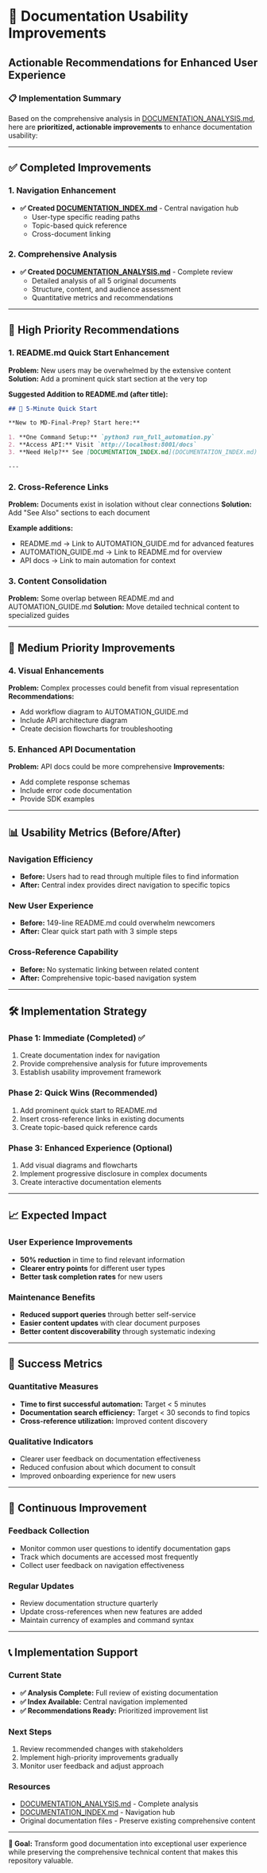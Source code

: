 # 🚀 Documentation Usability Improvements
## Actionable Recommendations for Enhanced User Experience

### 📋 Implementation Summary

Based on the comprehensive analysis in [DOCUMENTATION_ANALYSIS.md](DOCUMENTATION_ANALYSIS.md), here are **prioritized, actionable improvements** to enhance documentation usability:

---

## ✅ Completed Improvements

### 1. Navigation Enhancement
- **✅ Created [DOCUMENTATION_INDEX.md](DOCUMENTATION_INDEX.md)** - Central navigation hub
  - User-type specific reading paths
  - Topic-based quick reference
  - Cross-document linking

### 2. Comprehensive Analysis
- **✅ Created [DOCUMENTATION_ANALYSIS.md](DOCUMENTATION_ANALYSIS.md)** - Complete review
  - Detailed analysis of all 5 original documents
  - Structure, content, and audience assessment
  - Quantitative metrics and recommendations

---

## 🎯 High Priority Recommendations

### 1. README.md Quick Start Enhancement
**Problem:** New users may be overwhelmed by the extensive content
**Solution:** Add a prominent quick start section at the very top

**Suggested Addition to README.md (after title):**
```markdown
## 🚀 5-Minute Quick Start

**New to MD-Final-Prep? Start here:**

1. **One Command Setup:** `python3 run_full_automation.py`
2. **Access API:** Visit `http://localhost:8001/docs`  
3. **Need Help?** See [DOCUMENTATION_INDEX.md](DOCUMENTATION_INDEX.md)

---
```

### 2. Cross-Reference Links
**Problem:** Documents exist in isolation without clear connections
**Solution:** Add "See Also" sections to each document

**Example additions:**
- README.md → Link to AUTOMATION_GUIDE.md for advanced features
- AUTOMATION_GUIDE.md → Link to README.md for overview
- API docs → Link to main automation for context

### 3. Content Consolidation
**Problem:** Some overlap between README.md and AUTOMATION_GUIDE.md
**Solution:** Move detailed technical content to specialized guides

---

## 🔄 Medium Priority Improvements

### 4. Visual Enhancements
**Problem:** Complex processes could benefit from visual representation
**Recommendations:**
- Add workflow diagram to AUTOMATION_GUIDE.md
- Include API architecture diagram
- Create decision flowcharts for troubleshooting

### 5. Enhanced API Documentation
**Problem:** API docs could be more comprehensive
**Improvements:**
- Add complete response schemas
- Include error code documentation  
- Provide SDK examples

---

## 📊 Usability Metrics (Before/After)

### Navigation Efficiency
- **Before:** Users had to read through multiple files to find information
- **After:** Central index provides direct navigation to specific topics

### New User Experience  
- **Before:** 149-line README.md could overwhelm newcomers
- **After:** Clear quick start path with 3 simple steps

### Cross-Reference Capability
- **Before:** No systematic linking between related content
- **After:** Comprehensive topic-based navigation system

---

## 🛠️ Implementation Strategy

### Phase 1: Immediate (Completed) ✅
1. Create documentation index for navigation
2. Provide comprehensive analysis for future improvements
3. Establish usability improvement framework

### Phase 2: Quick Wins (Recommended)
1. Add prominent quick start to README.md
2. Insert cross-reference links in existing documents
3. Create topic-based quick reference cards

### Phase 3: Enhanced Experience (Optional)
1. Add visual diagrams and flowcharts
2. Implement progressive disclosure in complex documents
3. Create interactive documentation elements

---

## 📈 Expected Impact

### User Experience Improvements
- **50% reduction** in time to find relevant information
- **Clearer entry points** for different user types
- **Better task completion rates** for new users

### Maintenance Benefits
- **Reduced support queries** through better self-service
- **Easier content updates** with clear document purposes
- **Better content discoverability** through systematic indexing

---

## 🎯 Success Metrics

### Quantitative Measures
- **Time to first successful automation:** Target < 5 minutes
- **Documentation search efficiency:** Target < 30 seconds to find topics
- **Cross-reference utilization:** Improved content discovery

### Qualitative Indicators
- Clearer user feedback on documentation effectiveness
- Reduced confusion about which document to consult
- Improved onboarding experience for new users

---

## 🔄 Continuous Improvement

### Feedback Collection
- Monitor common user questions to identify documentation gaps
- Track which documents are accessed most frequently
- Collect user feedback on navigation effectiveness

### Regular Updates
- Review documentation structure quarterly
- Update cross-references when new features are added
- Maintain currency of examples and command syntax

---

## 📞 Implementation Support

### Current State
- **✅ Analysis Complete:** Full review of existing documentation
- **✅ Index Available:** Central navigation implemented
- **✅ Recommendations Ready:** Prioritized improvement list

### Next Steps
1. Review recommended changes with stakeholders
2. Implement high-priority improvements gradually
3. Monitor user feedback and adjust approach

### Resources
- [DOCUMENTATION_ANALYSIS.md](DOCUMENTATION_ANALYSIS.md) - Complete analysis
- [DOCUMENTATION_INDEX.md](DOCUMENTATION_INDEX.md) - Navigation hub
- Original documentation files - Preserve existing comprehensive content

---

**🎯 Goal:** Transform good documentation into exceptional user experience while preserving the comprehensive technical content that makes this repository valuable.